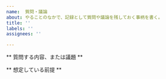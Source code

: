 ```yaml
---
name:  質問・議論
about: やることのなかで、記録として質問や議論を残しておく事柄を書く。
title: ''
labels: ''
assignees: ''

---
```


** 質問する内容、または議題 **



** 想定している前提 **
